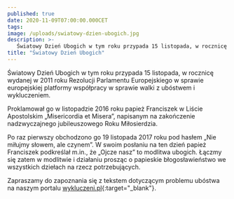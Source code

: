 ```yaml
---
published: true
date: 2020-11-09T07:00:00.000CET
tags: 
image: /uploads/swiatowy-dzien-ubogich.jpg
description: >-
   Światowy Dzień Ubogich w tym roku przypada 15 listopada, w rocznicę wydanej w 2011 roku Rezolucji Parlamentu Europejskiego w sprawie europejskiej platformy współpracy w sprawie walki z ubóstwem i wykluczeniem.
title: "Światowy Dzień Ubogich"
---
```


Światowy Dzień Ubogich w tym roku przypada 15 listopada, w rocznicę wydanej w 2011 roku Rezolucji Parlamentu Europejskiego w sprawie europejskiej platformy współpracy w sprawie walki z ubóstwem i wykluczeniem.

Proklamował go w listopadzie 2016 roku papież Franciszek w Liście Apostolskim „Misericordia et Misera”, napisanym na zakończenie nadzwyczajnego jubileuszowego Roku Miłosierdzia.

Po raz pierwszy obchodzono go 19 listopada 2017 roku pod hasłem „Nie miłujmy słowem, ale czynem”. W swoim posłaniu na ten dzień papież Franciszek podkreślał m.in., że „Ojcze nasz” to modlitwa ubogich. Łączmy się zatem w modlitwie i działaniu prosząc o papieskie błogosławieństwo we wszystkich dziełach na rzecz potrzebujących. 

Zapraszamy do zapoznania się z tekstem dotyczącym problemu ubóstwa na naszym portalu [wykluczeni.pl](https://www.wykluczeni.pl/ubostwo-znaczy-wykluczenie/){:target="_blank"}. 

